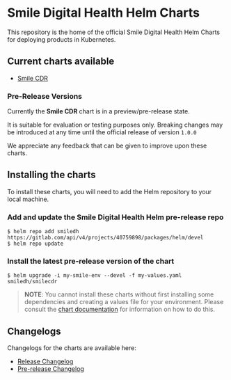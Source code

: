 # Smile Digital Health Helm Charts
This repository is the home of the official Smile Digital Health Helm Charts for deploying products in Kubernetes.
## Current charts available
* [Smile CDR](src/main/charts/smilecdr)
### Pre-Release Versions
Currently the **Smile CDR** chart is in a preview/pre-release state.

It is suitable for evaluation or testing purposes only. Breaking changes may be introduced at any time until the official release of version `1.0.0`

We appreciate any feedback that can be given to improve upon these charts.
## Installing the charts
To install these charts, you will need to add the Helm repository to your local machine.
### Add and update the Smile Digital Health Helm pre-release repo
```shell
$ helm repo add smiledh https://gitlab.com/api/v4/projects/40759898/packages/helm/devel
$ helm repo update
```
### Install the latest pre-release version of the chart
```shell
$ helm upgrade -i my-smile-env --devel -f my-values.yaml smiledh/smilecdr
```
> **NOTE**: You cannot install these charts without first installing some dependencies and creating a
values file for your environment. Please consult the [chart documentation](src/main/charts/smilecdr/README.md#installation) for information on how to
do this.
## Changelogs
Changelogs for the charts are available here:
* [Release Changelog](CHANGELOG.md)
* [Pre-release Changelog](CHANGELOG-PRE.md)
